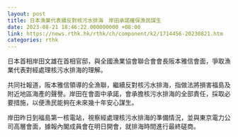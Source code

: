 ```yaml
---
layout: post
title: 日本漁業代表續反對核污水排海　岸田承諾確保漁民謀生
date: 2023-08-21 18:46:22.000000000 +08:00
link: https://news.rthk.hk/rthk/ch/component/k2/1714456-20230821.htm
categories: rthk
---
```


日本首相岸田文雄在首相官邸，與全國漁業協會聯合會會長阪本雅信會面，爭取漁業代表對經處理核污水排海的理解。

共同社報道，阪本雅信領導的全漁聯，繼續反對核污水排海，指做法將損害福島及附近地區海產的聲譽。岸田在會面中承諾，會承擔核污水排海的全部責任，採取必要措施，以便漁民能夠在未來幾十年安心謀生。

岸田昨日到福島第一核電站，視察經處理核污水排海的準備情況，並與東京電力公司高層會面，據報內閣成員會在明日開會，就排海時間進行最終磋商。
